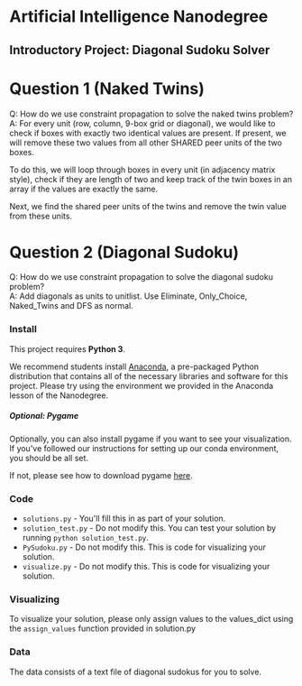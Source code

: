 # Artificial Intelligence Nanodegree
## Introductory Project: Diagonal Sudoku Solver

# Question 1 (Naked Twins)
Q: How do we use constraint propagation to solve the naked twins problem?  
A: For every unit (row, column, 9-box grid or diagonal), we would like to check if boxes
with exactly two identical values are present. If present, we will remove these
two values from all other SHARED peer units of the two boxes.

To do this, we will loop through boxes in every unit (in adjacency matrix style),
check if they are length of two and keep track of the twin boxes in an array if the
values are exactly the same.

Next, we find the shared peer units of the twins and remove the twin value from these
units.

# Question 2 (Diagonal Sudoku)
Q: How do we use constraint propagation to solve the diagonal sudoku problem?  
A: Add diagonals as units to unitlist. Use Eliminate, Only_Choice, Naked_Twins and DFS as normal.

### Install

This project requires **Python 3**.

We recommend students install [Anaconda](https://www.continuum.io/downloads), a pre-packaged Python distribution that contains all of the necessary libraries and software for this project.
Please try using the environment we provided in the Anaconda lesson of the Nanodegree.

##### Optional: Pygame

Optionally, you can also install pygame if you want to see your visualization. If you've followed our instructions for setting up our conda environment, you should be all set.

If not, please see how to download pygame [here](http://www.pygame.org/download.shtml).

### Code

* `solutions.py` - You'll fill this in as part of your solution.
* `solution_test.py` - Do not modify this. You can test your solution by running `python solution_test.py`.
* `PySudoku.py` - Do not modify this. This is code for visualizing your solution.
* `visualize.py` - Do not modify this. This is code for visualizing your solution.

### Visualizing

To visualize your solution, please only assign values to the values_dict using the ```assign_values``` function provided in solution.py

### Data

The data consists of a text file of diagonal sudokus for you to solve.

